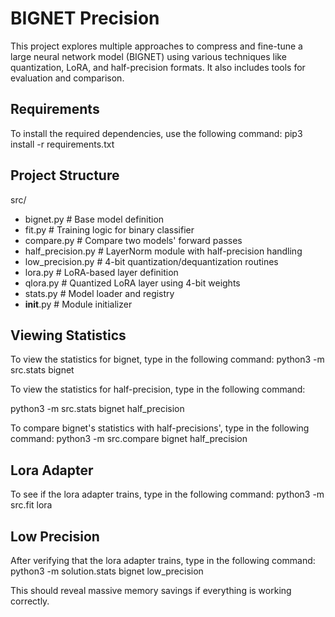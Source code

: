 # BIGNET Precision 

This project explores multiple approaches to compress and fine-tune a large neural network model (BIGNET) using various techniques like quantization, LoRA, and half-precision formats. It also includes tools for evaluation and comparison.

## Requirements

To install the required dependencies, use the following command:
pip3 install -r requirements.txt

## Project Structure

src/
- bignet.py           # Base model definition
- fit.py              # Training logic for binary classifier
- compare.py          # Compare two models' forward passes
- half_precision.py   # LayerNorm module with half-precision handling
- low_precision.py    # 4-bit quantization/dequantization routines
- lora.py             # LoRA-based layer definition
- qlora.py            # Quantized LoRA layer using 4-bit weights
- stats.py            # Model loader and registry
- __init__.py         # Module initializer

## Viewing Statistics

To view the statistics for bignet, type in the following command:
python3 -m src.stats bignet

To view the statistics for half-precision, type in the following command:

python3 -m src.stats bignet half_precision

To compare bignet's statistics with half-precisions', type in the following command:
python3 -m src.compare bignet half_precision

## Lora Adapter

To see if the lora adapter trains, type in the following command:
python3 -m src.fit lora

## Low Precision
After verifying that the lora adapter trains, type in the following command:
python3 -m solution.stats bignet low_precision

This should reveal massive memory savings if everything is working correctly. 
